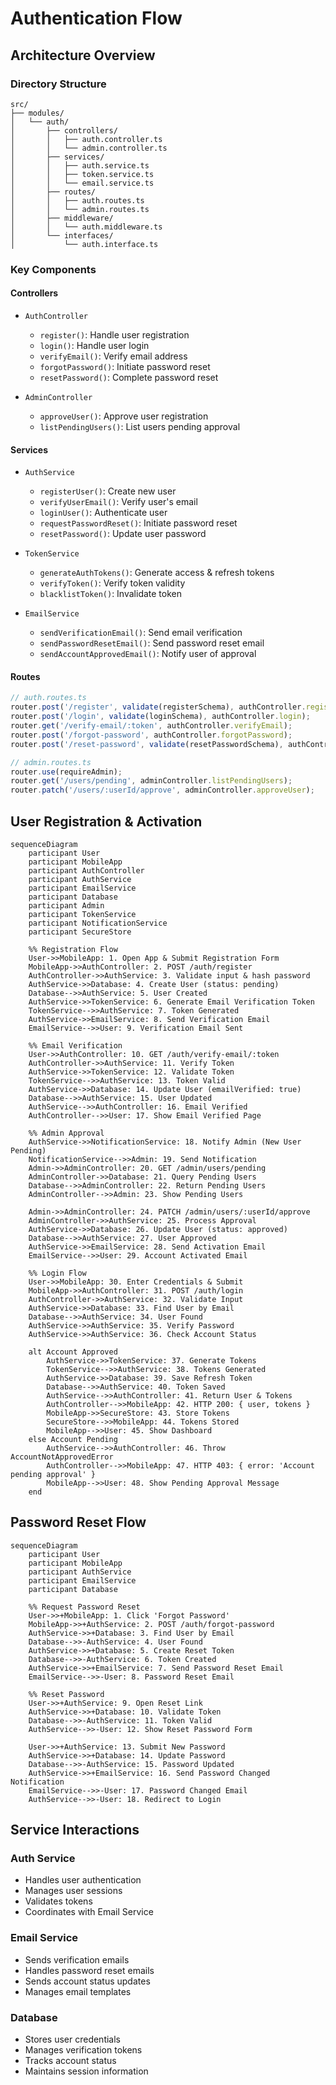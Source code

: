 # Authentication Flow

## Architecture Overview

### Directory Structure
```
src/
├── modules/
│   └── auth/
│       ├── controllers/
│       │   ├── auth.controller.ts
│       │   └── admin.controller.ts
│       ├── services/
│       │   ├── auth.service.ts
│       │   ├── token.service.ts
│       │   └── email.service.ts
│       ├── routes/
│       │   ├── auth.routes.ts
│       │   └── admin.routes.ts
│       ├── middleware/
│       │   └── auth.middleware.ts
│       └── interfaces/
│           └── auth.interface.ts
```

### Key Components

#### Controllers
- `AuthController`
  - `register()`: Handle user registration
  - `login()`: Handle user login
  - `verifyEmail()`: Verify email address
  - `forgotPassword()`: Initiate password reset
  - `resetPassword()`: Complete password reset

- `AdminController`
  - `approveUser()`: Approve user registration
  - `listPendingUsers()`: List users pending approval

#### Services
- `AuthService`
  - `registerUser()`: Create new user
  - `verifyUserEmail()`: Verify user's email
  - `loginUser()`: Authenticate user
  - `requestPasswordReset()`: Initiate password reset
  - `resetPassword()`: Update user password

- `TokenService`
  - `generateAuthTokens()`: Generate access & refresh tokens
  - `verifyToken()`: Verify token validity
  - `blacklistToken()`: Invalidate token

- `EmailService`
  - `sendVerificationEmail()`: Send email verification
  - `sendPasswordResetEmail()`: Send password reset email
  - `sendAccountApprovedEmail()`: Notify user of approval

#### Routes
```typescript
// auth.routes.ts
router.post('/register', validate(registerSchema), authController.register);
router.post('/login', validate(loginSchema), authController.login);
router.get('/verify-email/:token', authController.verifyEmail);
router.post('/forgot-password', authController.forgotPassword);
router.post('/reset-password', validate(resetPasswordSchema), authController.resetPassword);

// admin.routes.ts
router.use(requireAdmin);
router.get('/users/pending', adminController.listPendingUsers);
router.patch('/users/:userId/approve', adminController.approveUser);
```

## User Registration & Activation

```mermaid
sequenceDiagram
    participant User
    participant MobileApp
    participant AuthController
    participant AuthService
    participant EmailService
    participant Database
    participant Admin
    participant TokenService 
    participant NotificationService
    participant SecureStore
    
    %% Registration Flow
    User->>MobileApp: 1. Open App & Submit Registration Form
    MobileApp->>AuthController: 2. POST /auth/register
    AuthController->>AuthService: 3. Validate input & hash password
    AuthService->>Database: 4. Create User (status: pending)
    Database-->>AuthService: 5. User Created
    AuthService->>TokenService: 6. Generate Email Verification Token
    TokenService-->>AuthService: 7. Token Generated
    AuthService->>EmailService: 8. Send Verification Email
    EmailService-->>User: 9. Verification Email Sent
    
    %% Email Verification
    User->>AuthController: 10. GET /auth/verify-email/:token
    AuthController->>AuthService: 11. Verify Token
    AuthService->>TokenService: 12. Validate Token
    TokenService-->>AuthService: 13. Token Valid
    AuthService->>Database: 14. Update User (emailVerified: true)
    Database-->>AuthService: 15. User Updated
    AuthService-->>AuthController: 16. Email Verified
    AuthController-->>User: 17. Show Email Verified Page
    
    %% Admin Approval
    AuthService->>NotificationService: 18. Notify Admin (New User Pending)
    NotificationService-->>Admin: 19. Send Notification
    Admin->>AdminController: 20. GET /admin/users/pending
    AdminController->>Database: 21. Query Pending Users
    Database-->>AdminController: 22. Return Pending Users
    AdminController-->>Admin: 23. Show Pending Users
    
    Admin->>AdminController: 24. PATCH /admin/users/:userId/approve
    AdminController->>AuthService: 25. Process Approval
    AuthService->>Database: 26. Update User (status: approved)
    Database-->>AuthService: 27. User Approved
    AuthService->>EmailService: 28. Send Activation Email
    EmailService-->>User: 29. Account Activated Email
    
    %% Login Flow
    User->>MobileApp: 30. Enter Credentials & Submit
    MobileApp->>AuthController: 31. POST /auth/login
    AuthController->>AuthService: 32. Validate Input
    AuthService->>Database: 33. Find User by Email
    Database-->>AuthService: 34. User Found
    AuthService->>AuthService: 35. Verify Password
    AuthService->>AuthService: 36. Check Account Status
    
    alt Account Approved
        AuthService->>TokenService: 37. Generate Tokens
        TokenService-->>AuthService: 38. Tokens Generated
        AuthService->>Database: 39. Save Refresh Token
        Database-->>AuthService: 40. Token Saved
        AuthService-->>AuthController: 41. Return User & Tokens
        AuthController-->>MobileApp: 42. HTTP 200: { user, tokens }
        MobileApp->>SecureStore: 43. Store Tokens
        SecureStore-->>MobileApp: 44. Tokens Stored
        MobileApp-->>User: 45. Show Dashboard
    else Account Pending
        AuthService-->>AuthController: 46. Throw AccountNotApprovedError
        AuthController-->>MobileApp: 47. HTTP 403: { error: 'Account pending approval' }
        MobileApp-->>User: 48. Show Pending Approval Message
    end
```

## Password Reset Flow

```mermaid
sequenceDiagram
    participant User
    participant MobileApp
    participant AuthService
    participant EmailService
    participant Database
    
    %% Request Password Reset
    User->>+MobileApp: 1. Click 'Forgot Password'
    MobileApp->>+AuthService: 2. POST /auth/forgot-password
    AuthService->>+Database: 3. Find User by Email
    Database-->>-AuthService: 4. User Found
    AuthService->>+Database: 5. Create Reset Token
    Database-->>-AuthService: 6. Token Created
    AuthService->>+EmailService: 7. Send Password Reset Email
    EmailService-->>-User: 8. Password Reset Email
    
    %% Reset Password
    User->>+AuthService: 9. Open Reset Link
    AuthService->>+Database: 10. Validate Token
    Database-->>-AuthService: 11. Token Valid
    AuthService-->>-User: 12. Show Reset Password Form
    
    User->>+AuthService: 13. Submit New Password
    AuthService->>+Database: 14. Update Password
    Database-->>-AuthService: 15. Password Updated
    AuthService->>+EmailService: 16. Send Password Changed Notification
    EmailService-->>-User: 17. Password Changed Email
    AuthService-->>-User: 18. Redirect to Login
```

## Service Interactions

### Auth Service
- Handles user authentication
- Manages user sessions
- Validates tokens
- Coordinates with Email Service

### Email Service
- Sends verification emails
- Handles password reset emails
- Sends account status updates
- Manages email templates

### Database
- Stores user credentials
- Manages verification tokens
- Tracks account status
- Maintains session information
